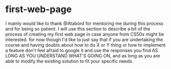 # first-web-page
I mainly would like to thank @Atabord for mentoring me during this process and for being so patient.
I will use this section to describe a bit of the process of creating my first web page in case anyone from CS50x might be interested.
for now though I'd like to just say that if you are undertaking the course and having doubts about how to do X or Y thing or how to implement a feature
don't feel afraid to google it and use the responses you find AS LONG AS YOU UNDERSTAND WHAT'S GOING ON, and as long as you are able to modify the existing solution
to fit your specific needs.
